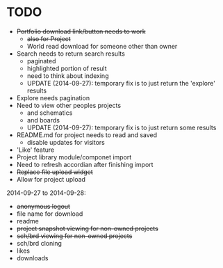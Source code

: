 TODO
====

  - ~~Portfolio download link/button needs to work~~
    * ~~also for Project~~
    * World read download for someone other than owner
  - Search needs to return search results
    * paginated
    * highlighted portion of result
    * need to think about indexing
    * UPDATE (2014-09-27): temporary fix is to just return the 'explore' results
  - Explore needs pagination
  - Need to view other peoples projects
    * and schematics
    * and boards
    * UPDATE (2014-09-27): temporary fix is to just return some results
  - README.md for project needs to read and saved
    * disable updates for visitors
  - 'Like' feature
  - Project library module/componet import
  - Need to refresh accordian after finishing import
  - ~~Replace file upload widget~~
  - Allow for project upload

  2014-09-27 to 2014-09-28:

  - ~~anonymous logout~~
  - file name for download
  - readme
  - ~~project snapshot viewing for non-owned projects~~
  - ~~sch/brd viewing for non-owned projects~~
  - sch/brd cloning
  - likes
  - downloads

